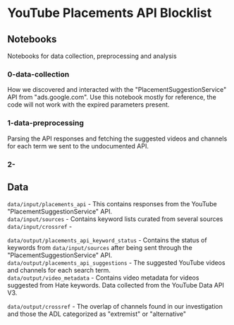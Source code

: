 # YouTube Placements API Blocklist



## Notebooks
Notebooks for data collection, preprocessing and analysis

### 0-data-collection
How we discovered and interacted with the "PlacementSuggestionService" API from "ads.google.com". Use this notebook mostly for reference, the code will not work with the expired parameters present.

### 1-data-preprocessing
Parsing the API responses and fetching the suggested videos and channels for each term we sent to the undocumented API.

### 2-




## Data
`data/input/placements_api` -  This contains responses from the YouTube "PlacementSuggestionService" API.<br>
`data/input/sources` - Contains keyword lists curated from several sources<br>
`data/input/crossref` - 


`data/output/placements_api_keyword_status` - Contains the status of keywords from `data/input/sources` after being sent through the "PlacementSuggestionService" API.<br>
`data/output/placements_api_suggestions` - The suggested YouTube videos and channels for each search term.<br>
`data/output/video_metadata` - Contains video metadata for videos suggested from Hate keywords. Data collected from the YouTube Data API V3.

`data/output/crossref` - The overlap of channels found in our investigation and those the ADL categorized as "extremist" or "alternative"